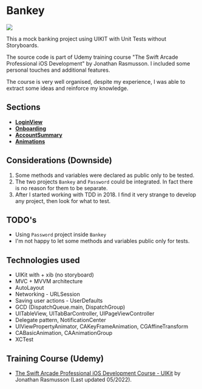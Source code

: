 # Bankey

<p>
    <img src="https://img.shields.io/badge/iOS-15.0+-orange.svg"/>
</p>

This a mock banking project using UIKIT with Unit Tests without Storyboards.

The source code is part of Udemy training course "The Swift Arcade Professional iOS Development" by Jonathan Rasmusson. I included some personal touches and additional features.

The course is very well organised, despite my experience, I was able to extract some ideas and reinforce my knowledge.

## Sections

+ __[LoginView](/.additional%20files/LoginView-README.md)__
+ __[Onboarding](/.additional%20files/Onboarding-README.md)__
+ __[AccountSummary](/.additional%20files/AccountSummary-README.md)__
+ __[Animations](/.additional%20files/Animation-README.md)__

## Considerations (Downside)

1. Some methods and variables were declared as public only to be tested.
2. The two projects `Bankey` and `Password` could be integrated. In fact there is no reason for them to be separate.
3. After I started working with TDD in 2018. I find it very strange to develop any project, then look for what to test.

## TODO's

* Using `Password` project inside `Bankey`
* I'm not happy to let some methods and variables public only for tests.

## Technologies used

*  UIKit with + xib (no storyboard)
*  MVC + MVVM architecture
*  AutoLayout
*  Networking - URLSession
*  Saving user actions - UserDefaults
*  GCD (DispatchQueue.main, DispatchGroup)
*  UITableView, UITabBarController, UIPageViewController
*  Delegate pattern, NotificationCenter
*  UIViewPropertyAnimator, CAKeyFrameAnimation, CGAffineTransform
*  CABasicAnimation, CAAnimationGroup
*  XCTest

## Training Course (Udemy)

+ [The Swift Arcade Professional iOS Development Course - UIKit](https://www.udemy.com/course/the-swift-arcade-professional-ios-development-course-uikit/) by Jonathan Rasmusson (Last updated 05/2022).
